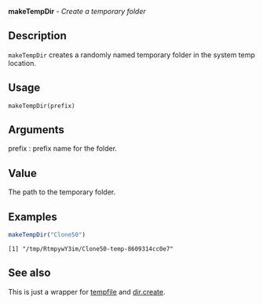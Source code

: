 **makeTempDir** - *Create a temporary folder*

Description
--------------------

`makeTempDir` creates a randomly named temporary folder in the 
system temp location.


Usage
--------------------
```
makeTempDir(prefix)
```

Arguments
-------------------

prefix
:   prefix name for the folder.




Value
-------------------

The path to the temporary folder.



Examples
-------------------

```R
makeTempDir("Clone50")
```


```
[1] "/tmp/RtmpywY3im/Clone50-temp-8609314cc0e7"

```



See also
-------------------

This is just a wrapper for [tempfile](http://www.rdocumentation.org/packages/base/topics/tempfile) and 
[dir.create](http://www.rdocumentation.org/packages/base/topics/files2).






